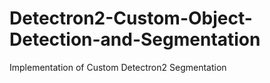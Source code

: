 # Detectron2-Custom-Object-Detection-and-Segmentation
Implementation of Custom Detectron2 Segmentation
